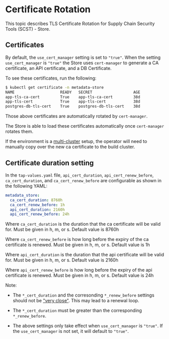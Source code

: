 # Certificate Rotation

This topic describes TLS Certificate Rotation for Supply Chain Security Tools (SCST) - Store.

## Certificates

By default, the `use_cert_manager` setting is set to `"true"`.
When the setting `use_cert_manager` is `"true"` the Store uses `cert-manager` to generate a CA certificate, an API certificate, and a DB Certificate.

To see these certificates, run the following:

```bash
$ kubectl get certificate -n metadata-store
NAME                    READY   SECRET                  AGE
app-tls-ca-cert         True    app-tls-ca-cert         38d
app-tls-cert            True    app-tls-cert            38d
postgres-db-tls-cert    True    postgres-db-tls-cert    38d
```

Those above certificates are automatically rotated by `cert-manager`.

The Store is able to load these certificates automatically once `cert-manager` rotates them.

If the environment is a [multi-cluster](multicluster-setup.hbs.md) setup, the operator will need to manually copy over the new ca certificate to the build cluster.


## Certificate duration setting
 
In the `tap-values.yaml` file, `api_cert_duration`, `api_cert_renew_before`, `ca_cert_duration`, and `ca_cert_renew_before`  are configurable as shown in the following YAML:

```yaml
metadata_store:
  ca_cert_duration: 8760h
  ca_cert_renew_before: 1h
  api_cert_duration: 2160h
  api_cert_renew_before: 24h
```

Where `ca_cert_duration` is the duration that the ca certificate will be valid for. Must be given in h, m, or s. Default value is 8760h

Where `ca_cert_renew_before` is how long before the expiry of the ca certificate is renewed. Must be given in h, m, or s. Default value is 1h

Where `api_cert_duration` is the duration that the api certificate will be valid for. Must be given in h, m, or s. Default value is 2160h

Where `api_cert_renew_before` is how long before the expiry of the api certificate is renewed. Must be given in h, m, or s. Default value is 24h

Note:
 - The `*_cert_duration` and the corresonding `*_renew_before` settings should not be ["very close"](https://cert-manager.io/docs/usage/certificate/#renewal). This may lead to a renewal loop.

 - The `*_cert_duration` must be greater than the corresponding `*_renew_before`.

 - The above settings only take effect when `use_cert_manager` is `"true"`. If the `use_cert_manager` is not set, it will default to `"true"`.

